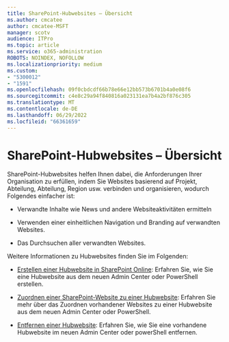```yaml
---
title: SharePoint-Hubwebsites – Übersicht
ms.author: cmcatee
author: cmcatee-MSFT
manager: scotv
audience: ITPro
ms.topic: article
ms.service: o365-administration
ROBOTS: NOINDEX, NOFOLLOW
ms.localizationpriority: medium
ms.custom:
- "5300012"
- "1591"
ms.openlocfilehash: 09f0cbdcdf66b78e66e12bb573b6701b4a0e08f6
ms.sourcegitcommit: c4e8c29a94f840816a023131ea7b4a2bf876c305
ms.translationtype: MT
ms.contentlocale: de-DE
ms.lasthandoff: 06/29/2022
ms.locfileid: "66361659"
---
```

# <a name="sharepoint-hub-sites-overview"></a>SharePoint-Hubwebsites – Übersicht

SharePoint-Hubwebsites helfen Ihnen dabei, die Anforderungen Ihrer Organisation zu erfüllen, indem Sie Websites basierend auf Projekt, Abteilung, Abteilung, Region usw. verbinden und organisieren, wodurch Folgendes einfacher ist:

- Verwandte Inhalte wie News und andere Websiteaktivitäten ermitteln

- Verwenden einer einheitlichen Navigation und Branding auf verwandten Websites. 

- Das Durchsuchen aller verwandten Websites.

Weitere Informationen zu Hubwebsites finden Sie im Folgenden:
- [Erstellen einer Hubwebsite in SharePoint Online](https://docs.microsoft.com/sharepoint/create-hub-site): Erfahren Sie, wie Sie eine Hubwebsite aus dem neuen Admin Center oder PowerShell erstellen.

- [Zuordnen einer SharePoint-Website zu einer Hubwebsite](https://support.office.com/article/associate-a-sharepoint-site-with-a-hub-site-ae0009fd-af04-4d3d-917d-88edb43efc05): Erfahren Sie mehr über das Zuordnen vorhandener Websites zu einer Hubwebsite aus dem neuen Admin Center oder PowerShell.

- [Entfernen einer Hubwebsite](https://docs.microsoft.com/sharepoint/remove-hub-site): Erfahren Sie, wie Sie eine vorhandene Hubwebsite im neuen Admin Center oder powerShell entfernen.

